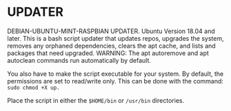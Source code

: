 # UPDATER
DEBIAN-UBUNTU-MINT-RASPBIAN UPDATER. Ubuntu Version 18.04 and later.
This is a bash script updater that updates repos, upgrades the system, removes any orphaned dependencies, clears the apt cache, and lists and packages that need upgraded. WARNING: The apt autoremove and apt autoclean commands run automatically by default.

You also have to make the script executable for your system. By default, the permissions are set to read/write only. This can be done with the command: `sudo chmod +X up.`

Place the script in either the `$HOME/bin` or `/usr/bin` directories.
